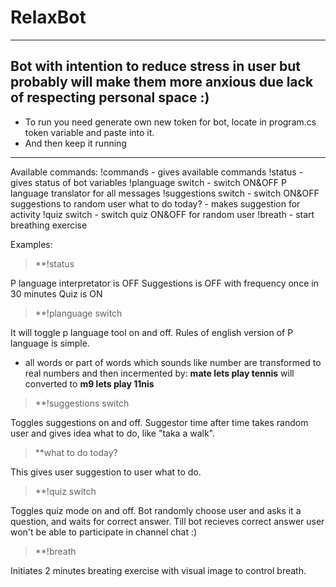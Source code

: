 # RelaxBot
---
Bot with intention to reduce stress in user but probably will make them more anxious due lack of respecting personal space :)
---
- To run you need generate own new token for bot, locate in program.cs token variable and paste into it.
- And then keep it running 
---
 Available commands: 
 !commands - gives available commands
 !status - gives status of bot variables 
 !planguage switch - switch ON&OFF P language translator for all messages 
 !suggestions switch - switch ON&OFF suggestions to random user 
 what to do today? - makes suggestion for activity 
 !quiz switch - switch quiz ON&OFF for random user 
 !breath - start breathing exercise 
 
 Examples:
 
> **!status 
 
P language interpretator is OFF
Suggestions is OFF with frequency once in 30 minutes
Quiz is ON 

> **!planguage switch

It will toggle p language tool on and off.
Rules of english version of P language is simple.
- all words or part of words which sounds like number are transformed to real numbers and then incermented by:
__mate lets play tennis__ will converted to __m9 lets play 11nis__

> **!suggestions switch

Toggles suggestions on and off.
Suggestor time after time takes random user and gives idea what to do, like "taka a walk".

> **what to do today?

This gives user suggestion to user what to do.

> **!quiz switch

Toggles quiz mode on and off. 
Bot randomly choose user and asks it a question, and waits for correct answer. 
Till bot recieves correct answer user won't be able to participate in channel chat :)

> **!breath

Initiates 2 minutes breating exercise with visual image to control breath.
